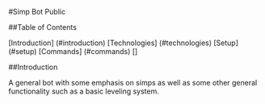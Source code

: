 #Simp Bot Public

##Table of Contents

[Introduction] (#introduction)
[Technologies] (#technologies)
[Setup] (#setup)
[Commands] (#commands)
[]

##Introduction

A general bot with some emphasis on simps as well as some other general functionality such as a basic leveling system.
